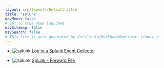 ```yaml
---
layout: src/layouts/Default.astro
title: 'splunk'
navMenu: false
# Set to true when launched
navSitemap: false
navSearch: false
# This file is auto-generated by docs/tools/MarkdownGenerator (index.js)
---
```


<ul>

<li>

![splunk](https://i.octopus.com/library/step-templates/splunk.png) [Log to a Splunk Event Collector](/integrations/splunk/log-to-a-splunk-event-collector)

</li>
        
<li>

![splunk](https://i.octopus.com/library/step-templates/splunk.png) [Splunk - Forward File](/integrations/splunk/splunk-forward-file)

</li>
        
</ul>
